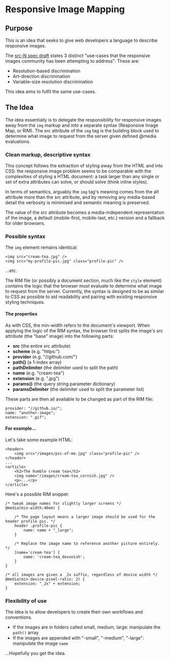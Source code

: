 # Responsive Image Mapping

## Purpose

This is an idea that seeks to give web developers a language to describe responsive images.

The [src-N spec draft](http://tabatkins.github.io/specs/respimg/Overview.html) states 3 distinct "use-cases that the responsive images community has been attempting to address":
These are:

- Resolution-based discrimination
- Art-direction discrimination
- Variable-size resolution discrimination

This idea aims to fulfil the same use-cases.

## The Idea

The idea essentially is to delegate the responsibility for responsive images away from the `img` markup and into a separate syntax (Responsive Image Map, or RIM). The src attribute of the `img` tag is the building block used to determine what image to request from the server given defined @media evaluations.

### Clean markup, descriptive syntax

This concept follows the extraction of styling away from the HTML and into CSS: the responsive image problem seems to be comparable with the complexities of styling a HTML document: a task larger than any single or set of extra attributes can solve, or should solve (think inline styles).

In terms of semantics, arguably the `img` tag's meaning comes from the alt attribute more than the src attribute, and by removing any media-based detail the verbosity is minimised and semantic meaning is preserved.

The value of the src attribute becomes a media-independent representation of the image, a default (mobile-first, mobile-last, etc.) version and a fallback for older browsers.

### Possible syntax

The `img` element remains identical:

	<img src="cream-tea.jpg" />
	<img src="my-profile-pic.jpg" class="profile-pic" />

...etc.

The RIM file (or possibly a document section, much like the `style` element) contains the logic that the browser must evaluate to determine what image to request from the server. Currently, the syntax is designed to be as similar to CSS as possible to aid readability and pairing with existing responsive styling techniques.

#### The properties

As with CSS, the min-width refers to the document's viewport. When applying the logic of the RIM syntax, the browser first splits the image's src attribute (the "base" image) into the following parts:

- **src** (the entire src attribute)
- **scheme** (e.g. "https:")
- **provider** (e.g. "//github.com/")
- **path()** (a 1-index array)
- **pathDelimiter** (the delimiter used to split the path)
- **name** (e.g. "cream-tea")
- **extension** (e.g. ".jpg")
- **params()**	(the query string parameter dictionary)
- **paramsDelimiter** (the delimiter used to split the parameter list)

These parts are then all available to be changed as part of the RIM file:

	provider: "//github.io/";
	name: "another-image";
	extension: ".gif";

#### For example...

Let's take some example HTML:

	<header>
		<img src="/images/pic-of-me.jpg" class="profile-pic" />
	</header>
	...
	<article>
		<h2>The humble cream tea</h2>
		<img name="/images/cream-tea_cornish.jpg" />
		<p>...</p>
	</article>

Here's a possible RIM snippet:

	/* tweak image names for slightly larger screens */
	@media(min-width:40em) {

		/* The page layout means a larger image should be used for the header profile pic. */
		header .profile-pic {
			name: name + "_large";
		}

		/* Replace the image name to reference another picture entirely. */
		[name='cream-tea'] {
			name: 'cream-tea_devonish';
		}
	}

	/* all images are given a _2x suffix, regardless of device width */
	@media(min-device-pixel-ratio: 2) {
		extension: "_2x" + extension;
	}

### Flexibility of use

The idea is to allow developers to create their own workflows and conventions.

- If the images are in folders called small, medium, large: manipulate the `path()` array
- If the images are appended with "-small", "-medium", "-large": manipulate the image `name`

...Hopefully you get the idea.